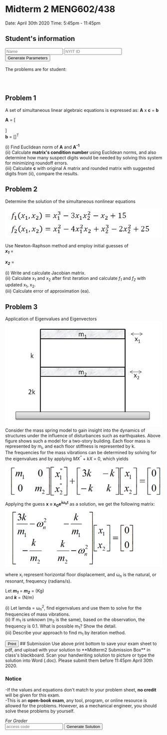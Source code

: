 

# Midterm 2 MENG602/438
Date: April 30th 2020
Time: 5:45pm - 11:45pm

## Student's information
 
<form id="percentageBiz" method="post">
<input type="text" id="name" placeholder = "Name">
<input type="text" id="nyitid" placeholder = "NYIT ID">
<input type="submit" onclick="return getp()" value="Generate Parameters"><br>
</form>
<br>
The problems are for student: 
<div id="display" style="height: 25px; width: 100%; font-weight: bold;"></div>
<br>

<script>
function getp(){
    const nameValue = document.forms["percentageBiz"]["name"].value;
    const nyitIdValue = document.forms["percentageBiz"]["nyitid"].value;
    const b = parseInt(nyitIdValue[5])+3;
    const c = parseInt(nyitIdValue[4]);
    var d = 
    document.getElementById("display").innerHTML = nameValue
    document.getElementById("display1_1").innerHTML = [1/b, 1/(b-1), 1/(b-2)];
    document.getElementById("display1_2").innerHTML = [1/(1+b), 1/b, 1/(b-1)];
    document.getElementById("display1_3").innerHTML = [1/(2+b), 1/(b+1), 1/b];
    document.getElementById("display1_4").innerHTML = [1, 1, 1];
    document.getElementById("display2_1").innerHTML = b/10;
    document.getElementById("display2_2").innerHTML = 1+c/10;
    document.getElementById("display3_1").innerHTML = 1+b%4;
    document.getElementById("display3_2").innerHTML = 1+c%4;
    return false
}
</script>

## Problem 1 
A set of simultaneous linear algebraic equations is expressed as: **A** x **c** = **b**<br>

**A** = [<span id="display1_1" ></span><br>
<span id="display1_2" ></span><br>
<span id="display1_3" ></span>]
<br>
**b** = [<span id="display1_4" ></span>]<sup>T</sup>
<br>

(i)	Find Euclidean norm of **A** and **A<sup>-1</sup>**<br>
(ii)	Calculate **matrix's condition number** using Euclidean norms, and also determine how many suspect digits would be needed by solving this system for minimizing roundoff errors.<br>
(iii) Calculate **c** with original A matrix and rounded matrix with suggested digits from (ii), compare the results. 

## Problem 2 
Determine the solution of the simultaneous nonlinear equations<br>

![alt text](Images/eq1.png "eq1")

Use Newton-Raphson method and employ initial guesses of <br>
_**x<sub>1</sub>**_ = <span id="display2_1" ></span><br>

_**x<sub>2</sub>**_ = <span id="display2_2" ></span><br>

(i) Write and calculate Jacobian matrix. <br>
(ii) Calculate x<sub>1</sub> and x<sub>2</sub> after first iteration and calculate _f<sub>1</sub>_ and _f<sub>2</sub>_ with updated x<sub>1</sub>, x<sub>2</sub>.<br>
(iii) Calculate error of approximation (ea). <br>

## Problem 3
Application of Eigenvalues and Eigenvectors
![alt text](Images/floor1.png "fr1")
Consider the mass spring model to gain insight into the dynamics of structures under the influence of disturbances such as earthquakes.
Above figure shows such a model for a two-story building. Each floor mass is represented by m<sub>i</sub>, and each floor stiffness is represented by k. <br>
The frequencies for the mass vibrations can be determined by solving for the eigenvalues and by applying _MX<sup>"</sup>_ + _kX_ = 0, which yields

![alt text](Images/mx1.png "mx1")
Applying the guess **x = x<sub>0</sub>e<sup>iω<sub>n</sub>t</sup>** as a solution, we get the following matrix:
![alt text](Images/mx2.png "mx2")

where x<sub>i</sub> represent horizontal floor displacement, and ω<sub>n</sub> is the natural, or resonant, frequency (radians/s).

Let **_m<sub>1</sub>_** = **_m<sub>2</sub>_** = <span id="display3_1" ></span> (Kg)<br>
and _**k**_ = <span id="display3_2" ></span> (N/m)<br>

(i) Let lamda = ω<sub>n</sub><sup>2</sup>, find eigenvalues and use them to solve for the frequencies of mass vibrations.<br>
(ii) If m<sub>1</sub> is unknown (m<sub>2</sub> is the same), based on the observation, the frequency is 0.1. What is possible m<sub>1</sub>? Show the detail. <br>
(iii) Describe your approach to find m<sub>1</sub> by iteration method. <br>

<input type="submit" onclick="window.print()" value="Print">
## Submission
Use above print bottom to save your exam sheet to pdf, and upload with your solution to **Midterm2 Submission Box** in class's blackboard. Scan your handwriting solution to picture or type the solution into Word (.doc). Please submit them before 11:45pm April 30th 2020. 

### Notice
-If the values and equations don't match to your problem sheet, **no credit** will be given for this exam. <br>
-This is an **open-book exam**, any tool, program, or online resource is allowed for the problems. However, as a mechanical engineer, you should solve these problems by yourself. <br>

_For Grader_<br>
<input type="text" id="pw1" placeholder="access code">
<input type="submit" onclick="return runsol()" value="Generate Solution">

<script>
function runsol(){
 alert("incorrect access code")
}
</script>
<br>

